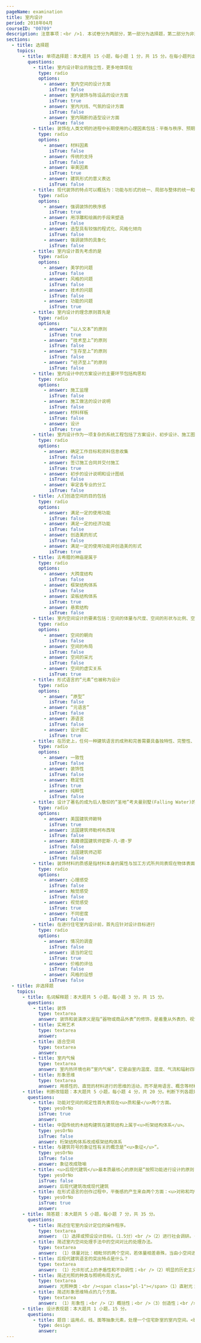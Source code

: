```yaml
---
pageName: examination
title: 室内设计
period: 2018年04月
courseID: "00709"
description: 注意事项：<br />1. 本试卷分为两部分，第一部分为选择题，第二部分为非选择题。<br />2. 应考者必须按试题顺序在答题卡指定位置上作答，答在试卷上无效。<br />3. 涂写部分、画图部分必须使用2B铅笔，书写部分必须使用黑色字迹签字笔。
sections:
  - title: 选择题
    topics:
      - title: 单项选择题：本大题共 15 小题，每小题 1 分，共 15 分。在每小题列出的备选项中只有一项是最符合题目要求的，请将其选出。
        questions:
          - title: 室内设计职业的独立性，更多地体现在
            type: radio
            options:
              - answer: 室内空间的设计方面
                isTrue: false
              - answer: 室内装饰与陈设品的设计方面
                isTrue: true
              - answer: 室内光线、气氛的设计方面
                isTrue: false
              - answer: 室内隔断的造型设计方面
                isTrue: false
          - title: 装饰在人类文明的进程中长期使用的心理因素包括：平衡与秩序、预期的概念、逻辑情境和
            type: radio
            options:
              - answer: 材料因素
                isTrue: false
              - answer: 传统的支持
                isTrue: false
              - answer: 审美因素
                isTrue: true
              - answer: 建筑形式的意义表达
                isTrue: false
          - title: 现代装饰的特点可以概括为：功能与形式的统一、局部与整体的统一和
            type: radio
            options:
              - answer: 强调装饰的秩序感
                isTrue: true
              - answer: 用浮雕和绘画的手段来塑造
                isTrue: false
              - answer: 造型具有较强的程式化、风格化倾向
                isTrue: false
              - answer: 强调装饰的具象化
                isTrue: false
          - title: 室内设计首先考虑的是
            type: radio
            options:
              - answer: 美学的问题
                isTrue: false
              - answer: 风格的问题
                isTrue: false
              - answer: 技术的问题
                isTrue: false
              - answer: 功能的问题
                isTrue: true
          - title: 室内设计的理念原则首先是
            type: radio
            options:
              - answer: “以人文本”的原则
                isTrue: true
              - answer: “技术至上”的原则
                isTrue: false
              - answer: “生存至上”的原则
                isTrue: false
              - answer: “经济至上”的原则
                isTrue: false
          - title: 室内设计中的方案设计的主要环节包括构思和
            type: radio
            options:
              - answer: 施工监理
                isTrue: false
              - answer: 施工做法的设计说明
                isTrue: false
              - answer: 材料样板
                isTrue: false
              - answer: 设计
                isTrue: true
          - title: 室内设计作为一项复杂的系统工程包括了方案设计、初步设计、施工图设计和
            type: radio
            options:
              - answer: 确定工作目标和资料信息收集
                isTrue: false
              - answer: 签订施工合同并交付施工
                isTrue: true
              - answer: 初步的设计说明和设计图纸
                isTrue: false
              - answer: 审定各专业的分工
                isTrue: false
          - title: 人们创造空间的目的包括
            type: radio
            options:
              - answer: 满足一定的使用功能
                isTrue: false
              - answer: 满足一定的经济功能
                isTrue: false
              - answer: 创造美的形式
                isTrue: false
              - answer: 满足一定的使用功能并创造美的形式
                isTrue: true
          - title: 古希腊的神庙是属于
            type: radio
            options:
              - answer: 大跨度结构
                isTrue: false
              - answer: 框架结构体系
                isTrue: false
              - answer: 梁板结构体系
                isTrue: true
              - answer: 悬索结构
                isTrue: false
          - title: 室内空间设计的要素包括：空间的体量与尺度、空间的形状与比例、空间的分隔、室内界面的造型处理和
            type: radio
            options:
              - answer: 空间的朝向
                isTrue: false
              - answer: 空间的布局
                isTrue: false
              - answer: 空间的采光
                isTrue: false
              - answer: 空间的虚实关系
                isTrue: true
          - title: 形式语言的“元素”也被称为设计
            type: radio
            options:
              - answer: “原型”
                isTrue: false
              - answer: “元语言”
                isTrue: false
              - answer: 源语言
                isTrue: false
              - answer: 设计语汇
                isTrue: true
          - title: 在历史上，任何一种建筑语言的成熟和完善需要具备独特性、完整性、可抽象性和
            type: radio
            options:
              - answer: 一致性
                isTrue: false
              - answer: 装饰性
                isTrue: false
              - answer: 稳定性
                isTrue: true
              - answer: 纯粹性
                isTrue: false
          - title: 设计了著名的成为后人敬仰的“圣地”考夫曼别墅(Falling Water)的建筑师是
            type: radio
            options:
              - answer: 美国建筑师赖特
                isTrue: true
              - answer: 法国建筑师勒柯布西埃
                isTrue: false
              - answer: 美籍德国建筑师密斯·凡·德·罗
                isTrue: false
              - answer: 法国建筑师迈耶
                isTrue: false
          - title: 装饰材料的质感是指材料本身的属性与加工方式所共同表现在物体表面上的
            type: radio
            options:
              - answer: 心理感受
                isTrue: false
              - answer: 触觉感受
                isTrue: false
              - answer: 视觉感受
                isTrue: true
              - answer: 不同密度
                isTrue: false
          - title: 在进行住宅室内设计前，首先应针对设计目标进行
            type: radio
            options:
              - answer: 情况的调查
                isTrue: false
              - answer: 适当的定位
                isTrue: true
              - answer: 价格的评估
                isTrue: false
              - answer: 风格的设想
                isTrue: false
  - title: 非选择题
    topics:
      - title: 名词解释题：本大题共 5 小题，每小题 3 分，共 15 分。
        questions:
          - title: 装饰
            type: textarea
            answer: 装饰和装潢原义是指“器物或商品外表”的修饰，是着重从外表的、视觉艺术的角度来探讨和研究问题。例如对室内地面、墙面、顶棚等各界面的处理，装饰材料的选用。
          - title: 实用艺术
            type: textarea
            answer:
          - title: 适合空间
            type: textarea
            answer:
          - title: 室内气候
            type: textarea
            answer: 室内热环境也称“室内气候”，它是由室内温度、湿度、气流和辐射四种参数综合形成的。
          - title: 形象思维
            type: textarea
            answer: 用感性的、直觉的材料进行的思维的活动，而不是用语言、概念等材料进行的思维活动。
      - title: 判断改错题：本大题共 5 小题，每小题 4 分，共 20 分。判断下列各题划线处的正误，在  “答题卡” 的试题序号后，正确的划上 “√”, 错误的划上 “X”,井改正错误。
        questions:
          - title: 功能对空间的规定性首先表现在<u>质和量</u>两个方面。
            type: yesOrNo
            isTrue: true
            answer:
          - title: 中国传统的木结构建筑在建筑结构上属于<u>桁架结构体系</u>。
            type: yesOrNo
            isTrue: false
            answer: 桁架结构体系改成框架结构体系
          - title: 与建筑符号的象征性有关的概念是“<u>象征</u>”。
            type: yesOrNo
            isTrue: false
            answer: 象征改成隐喻
          - title: <u>后现代建筑</u>最本质最核心的原则是“按照功能进行设计的原则”。
            type: yesOrNo
            isTrue: false
            answer: 后现代建筑改成现代建筑
          - title: 在形式语言的创作过程中，平衡感的产生来自两个方面：<u>对称和均衡</u>。
            type: yesOrNo
            isTrue: true
            answer:
      - title: 简答题：本大题共 5 小题，每小题 7 分，共 35 分。
        questions:
          - title: 简述住宅室内设计定位的操作程序。
            type: textarea
            answer: （1）选择或预设设计目标。（1.5分）<br />（2）进行社会调研。（1.5分）<br />（3）对收集到的信息进行分类整理。（1.5分）<br />（4）提出明确的工作目标和工作计划。（1.5分）
          - title: 简述室内空间处理手法中的空间对比的处理办法。
            type: textarea
            answer: （1）体量对比：相毗邻的两个空间，若体量相差悬殊，当由小空间进入大空间时，可借体量对比使人的精神为之一振。<br />（2）开敞与封闭的对比：封闭空间一般较暗淡，与外界隔绝；开敞空间较明朗，与外界关系较密切。当人们从前一种空间走进后一种空间时，必然会因为强烈的对比作用而感到豁然开朗。<br />（3）不同形状的空间对比：不同形状的空间之间也会形成对比作用，通过这种对比可以达到求得变化、破除单调的目的。<br />（4）不同方向的对比：建筑空间出于空间和结构因素的制约，多呈矩形平面的长方体，若把这些长方体空间纵、横交替地组合在一起，常可借其方向的改变而产生对比作用，利用这种对比作用也有助于破除单调而求得变化。
          - title: 后现代建筑语言的突出特点是什么？
            type: textarea
            answer: （1）允许形式上的矛盾性和不协调性；<br />（2）明显的历史主义倾向；<br />（3）使用大众化的商业俚语。
          - title: 简述光照的种类与照明布局方式。
            type: textarea
            answer: 光照种类：<br /><span class="pl-1"></span>（1）直射光；<br /><span class="pl-1"></span>（2）反射光；<br /><span class="pl-1"></span>（3）漫射光。<br />照明的布局方式：<br /><span class="pl-1"></span>（1）一般照明；<br /><span class="pl-1"></span>（2）重点照明；<br /><span class="pl-1"></span>（3）装饰照明。
          - title: 简述形象思维特点的几个方面。
            type: textarea
            answer: （1）形象性；<br />（2）概括性；<br />（3）创造性；<br />（4）运动性。
      - title: 设计表现题：本大题共 1 小题，15 分。
        questions:
          - title: 题目：运用点、线、面等抽象元素，处理一个住宅卧室的室内空间。<br />要求：空间结构符合空间类型的要求，比例关系准确，具有较好的形式美感和创意。<br />表现方式：按两大部分画出平面布置图、效果图（手绘完成，简单着色，设计过程中不得离开座位）。
            type: design
            answer:
---
```

